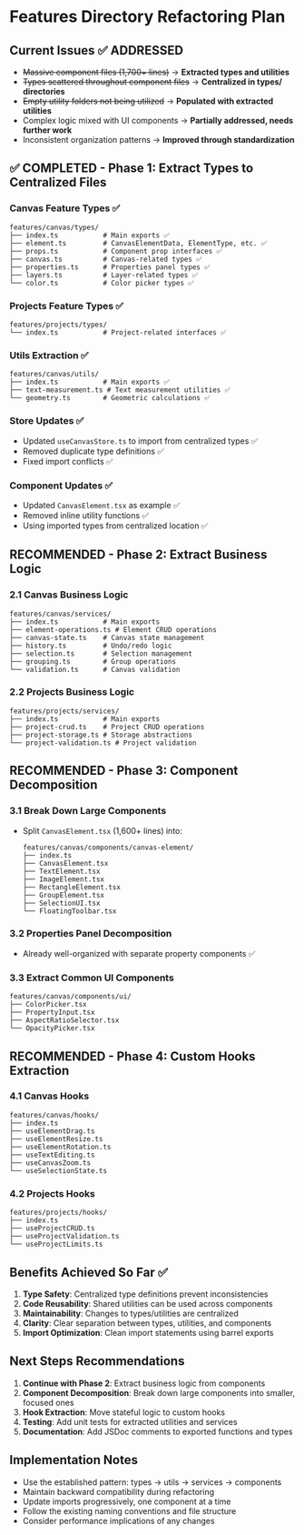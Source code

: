 # Features Directory Refactoring Plan

## Current Issues ✅ ADDRESSED

- ~~Massive component files (1,700+ lines)~~ → **Extracted types and utilities**
- ~~Types scattered throughout component files~~ → **Centralized in types/ directories**
- ~~Empty utility folders not being utilized~~ → **Populated with extracted utilities**
- Complex logic mixed with UI components → **Partially addressed, needs further work**
- Inconsistent organization patterns → **Improved through standardization**

## ✅ COMPLETED - Phase 1: Extract Types to Centralized Files

### Canvas Feature Types ✅

```
features/canvas/types/
├── index.ts           # Main exports ✅
├── element.ts         # CanvasElementData, ElementType, etc. ✅
├── props.ts           # Component prop interfaces ✅
├── canvas.ts          # Canvas-related types ✅
├── properties.ts      # Properties panel types ✅
├── layers.ts          # Layer-related types ✅
└── color.ts           # Color picker types ✅
```

### Projects Feature Types ✅

```
features/projects/types/
└── index.ts           # Project-related interfaces ✅
```

### Utils Extraction ✅

```
features/canvas/utils/
├── index.ts           # Main exports ✅
├── text-measurement.ts # Text measurement utilities ✅
└── geometry.ts        # Geometric calculations ✅
```

### Store Updates ✅

- Updated `useCanvasStore.ts` to import from centralized types ✅
- Removed duplicate type definitions ✅
- Fixed import conflicts ✅

### Component Updates ✅

- Updated `CanvasElement.tsx` as example ✅
- Removed inline utility functions ✅
- Using imported types from centralized location ✅

## RECOMMENDED - Phase 2: Extract Business Logic

### 2.1 Canvas Business Logic

```
features/canvas/services/
├── index.ts           # Main exports
├── element-operations.ts # Element CRUD operations
├── canvas-state.ts    # Canvas state management
├── history.ts         # Undo/redo logic
├── selection.ts       # Selection management
├── grouping.ts        # Group operations
└── validation.ts      # Canvas validation
```

### 2.2 Projects Business Logic

```
features/projects/services/
├── index.ts           # Main exports
├── project-crud.ts    # Project CRUD operations
├── project-storage.ts # Storage abstractions
└── project-validation.ts # Project validation
```

## RECOMMENDED - Phase 3: Component Decomposition

### 3.1 Break Down Large Components

- Split `CanvasElement.tsx` (1,600+ lines) into:
  ```
  features/canvas/components/canvas-element/
  ├── index.ts
  ├── CanvasElement.tsx
  ├── TextElement.tsx
  ├── ImageElement.tsx
  ├── RectangleElement.tsx
  ├── GroupElement.tsx
  ├── SelectionUI.tsx
  └── FloatingToolbar.tsx
  ```

### 3.2 Properties Panel Decomposition

- Already well-organized with separate property components ✅

### 3.3 Extract Common UI Components

```
features/canvas/components/ui/
├── ColorPicker.tsx
├── PropertyInput.tsx
├── AspectRatioSelector.tsx
└── OpacityPicker.tsx
```

## RECOMMENDED - Phase 4: Custom Hooks Extraction

### 4.1 Canvas Hooks

```
features/canvas/hooks/
├── index.ts
├── useElementDrag.ts
├── useElementResize.ts
├── useElementRotation.ts
├── useTextEditing.ts
├── useCanvasZoom.ts
└── useSelectionState.ts
```

### 4.2 Projects Hooks

```
features/projects/hooks/
├── index.ts
├── useProjectCRUD.ts
├── useProjectValidation.ts
└── useProjectLimits.ts
```

## Benefits Achieved So Far ✅

1. **Type Safety**: Centralized type definitions prevent inconsistencies
2. **Code Reusability**: Shared utilities can be used across components
3. **Maintainability**: Changes to types/utilities are centralized
4. **Clarity**: Clear separation between types, utilities, and components
5. **Import Optimization**: Clean import statements using barrel exports

## Next Steps Recommendations

1. **Continue with Phase 2**: Extract business logic from components
2. **Component Decomposition**: Break down large components into smaller, focused ones
3. **Hook Extraction**: Move stateful logic to custom hooks
4. **Testing**: Add unit tests for extracted utilities and services
5. **Documentation**: Add JSDoc comments to exported functions and types

## Implementation Notes

- Use the established pattern: types → utils → services → components
- Maintain backward compatibility during refactoring
- Update imports progressively, one component at a time
- Follow the existing naming conventions and file structure
- Consider performance implications of any changes
